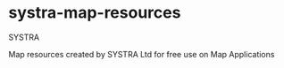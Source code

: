 # systra-map-resources
SYSTRA

Map resources created by SYSTRA Ltd for free use on Map Applications
